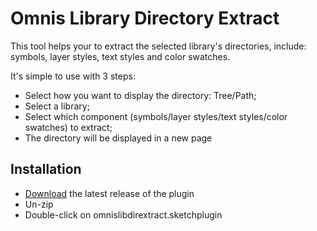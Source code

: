 # Omnis Library Directory Extract

This tool helps your to extract the selected library's directories, include: symbols, layer styles, text styles and color swatches.

It's simple to use with 3 steps: 

- Select how you want to display the directory: Tree/Path;
- Select a library;
- Select which component (symbols/layer styles/text styles/color swatches) to extract;
- The directory will be displayed in a new page


## Installation

- [Download](../../releases/latest/download/omnislibdirextract.sketchplugin.zip) the latest release of the plugin
- Un-zip
- Double-click on omnislibdirextract.sketchplugin
